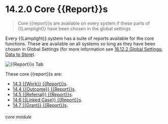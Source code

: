 # 14.2.0  <i class="fa fa-chart-line"></i> Core {{Report}}s

> Core {{report}}s are available on every system if these parts of {{Lamplight}} have been chosen in the global settings

    
    
Every {{Lamplight}} system has a suite of reports available for the core functions. These are available on all systems so long as they have been chosen in Global Settings (for more information see [16.12.2 Global Settings: Data to Store](/help/index/p/16.12.2)).

![{{Report}}s Tab](14.2.0g.png)
    
These core {{report}}s are:

- [14.3 {{Work}} {{Report}}s](/help/index/p/14.3).
- [14.4 {{Outcome}} {{Report}}s](/help/index/p/14.4).
- [14.5 {{Referral}} {{Report}}s](/help/index/p/14.5).
- [14.6 {{Linked Case}} {{Report}}s](/help/index/p/14.6).
- [14.7 {{Grant}} {{Report}}s](/help/index/p/14.7).


###### core module
